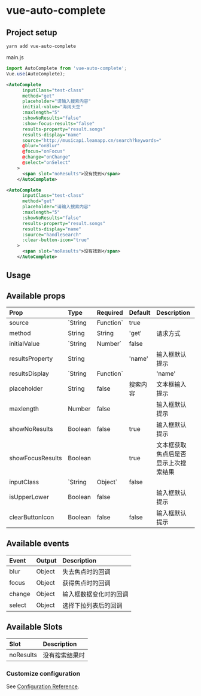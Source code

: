 # vue-auto-complete

## Project setup

```
yarn add vue-auto-complete
```

main.js

```js
import AutoComplete from 'vue-auto-complete';
Vue.use(AutoComplete);
```

```xml
<AutoComplete
      inputClass="test-class"
      method="get"
      placeholder="请输入搜索内容"
      initial-value="海阔天空"
      :maxlength="5"
      :showNoResults="false"
      :show-focus-results="false"
      results-property="result.songs"
      results-display="name"
      source="http://musicapi.leanapp.cn/search?keywords="
      @blur="onBlur"
      @focus="onFocus"
      @change="onChange"
      @select="onSelect"
    >
      <span slot="noResults">没有找到</span>
    </AutoComplete>
```

```xml
<AutoComplete
      inputClass="test-class"
      method="get"
      placeholder="请输入搜索内容"
      :maxlength="5"
      :showNoResults="false"
      results-property="result.songs"
      results-display="name"
      :source="handleSearch"
      :clear-button-icon="true"
    >
      <span slot="noResults">没有找到</span>
    </AutoComplete>
```

## Usage

## Available props

| Prop             | Type              | Required | Default  | Description                          |
| :--------------- | :---------------- | :------- | :------- | :----------------------------------- |
| source           | `String|Function` | true     |          | 数据资源                             |
| method           | String            | String   | 'get'    | 请求方式                             |
| initialValue     | `String|Number`   | false    |          | 初始值                               |
| resultsProperty  | String            |          | 'name'   | 输入框默认提示                       |
| resultsDisplay   | `String|Function` |          | 'name'   | 输入框默认提示                       |
| placeholder      | String            | false    | 搜索内容 | 文本框输入提示                       |
| maxlength        | Number            | false    |          | 输入框默认提示                       |
| showNoResults    | Boolean           | false    | true     | 输入框默认提示                       |
| showFocusResults | Boolean           |          | true     | 文本框获取焦点后是否显示上次搜索结果 |
| inputClass       | `String|Object`   | false    |          | 输入框默认提示                       |
| isUpperLower     | Boolean           | false    |          | 输入框默认提示                       |
| clearButtonIcon  | Boolean           | false    | false    | 输入框默认提示                       |

## Available events

| Event  | Output | Description            |
| :----- | :----- | :--------------------- |
| blur   | Object | 失去焦点时的回调       |
| focus  | Object | 获得焦点时的回调       |
| change | Object | 输入框数据变化时的回调 |
| select | Object | 选择下拉列表后的回调   |

## Available Slots

| Slot      | Description    |
| :-------- | :------------- |
| noResults | 没有搜索结果时 |

### Customize configuration

See [Configuration Reference](https://cli.vuejs.org/config/).
